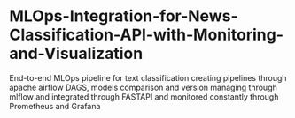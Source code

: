 # MLOps-Integration-for-News-Classification-API-with-Monitoring-and-Visualization
End-to-end MLOps pipeline for text classification creating pipelines through apache airflow DAGS, models comparison and version managing through mlflow and integrated through FASTAPI and monitored constantly through Prometheus and Grafana
